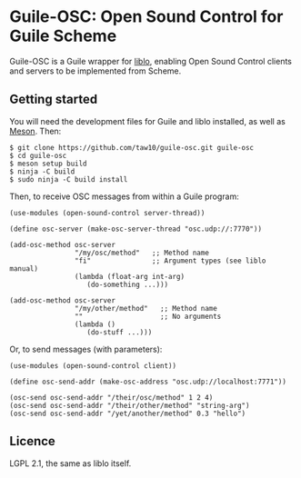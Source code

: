 Guile-OSC: Open Sound Control for Guile Scheme
==============================================

Guile-OSC is a Guile wrapper for [liblo](https://github.com/radarsat1/liblo),
enabling Open Sound Control clients and servers to be implemented from Scheme.


Getting started
---------------

You will need the development files for Guile and liblo installed, as well as
[Meson](https://mesonbuild.com/).  Then:

```
$ git clone https://github.com/taw10/guile-osc.git guile-osc
$ cd guile-osc
$ meson setup build
$ ninja -C build
$ sudo ninja -C build install
```

Then, to receive OSC messages from within a Guile program:

```
(use-modules (open-sound-control server-thread))

(define osc-server (make-osc-server-thread "osc.udp://:7770"))

(add-osc-method osc-server
                "/my/osc/method"   ;; Method name
                "fi"               ;; Argument types (see liblo manual)
                (lambda (float-arg int-arg)
                   (do-something ...)))

(add-osc-method osc-server
                "/my/other/method"   ;; Method name
                ""                   ;; No arguments
                (lambda ()
                   (do-stuff ...)))
```

Or, to send messages (with parameters):
  
```
(use-modules (open-sound-control client))

(define osc-send-addr (make-osc-address "osc.udp://localhost:7771"))

(osc-send osc-send-addr "/their/osc/method" 1 2 4)
(osc-send osc-send-addr "/their/other/method" "string-arg")
(osc-send osc-send-addr "/yet/another/method" 0.3 "hello")
```


Licence
-------

LGPL 2.1, the same as liblo itself.
